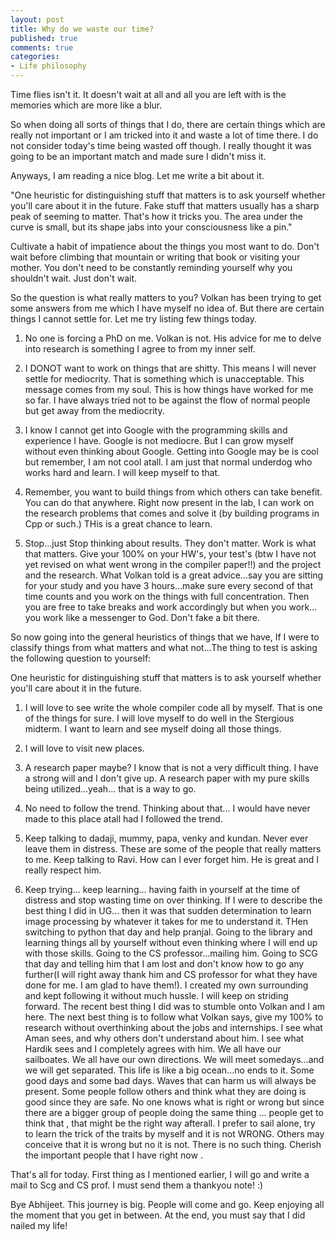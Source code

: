 ```yaml
---
layout: post
title: Why do we waste our time? 
published: true
comments: true
categories: 
- Life philosophy
---
```



Time flies isn't it. It doesn't wait at all and all you are left with is the memories which are more like a blur. 

So when doing all sorts of things that I do, there are certain things which are really not important or I am tricked into it and waste a lot of time there. I do not consider today's time being wasted off though. I really thought it was going to be an important match and made sure I didn't miss it.


Anyways, I am reading a nice blog. Let me write a bit about it.


"One heuristic for distinguishing stuff that matters is to ask yourself whether you'll care about it in the future. Fake stuff that matters usually has a sharp peak of seeming to matter. That's how it tricks you. The area under the curve is small, but its shape jabs into your consciousness like a pin."


Cultivate a habit of impatience about the things you most want to do. Don't wait before climbing that mountain or writing that book or visiting your mother. You don't need to be constantly reminding yourself why you shouldn't wait. Just don't wait.


So the question is what really matters to you? Volkan has been trying to get some answers from me which I have myself no idea of. But there are certain things I cannot settle for. Let me try listing few things today. 


1. No one is forcing a PhD on me. Volkan is not. His advice for me to delve into research is something I agree to from my inner self. 


2. I DONOT want to work on things that are shitty. This means I will never settle for mediocrity. That is something which is unacceptable. This message comes from my soul. This is how things have worked for me so far. I have always tried not to be against the flow of normal people but get away from the mediocrity.


3. I know I cannot get into Google with the programming skills and experience I have. Google is not mediocre. But I can grow myself without even thinking about Google. Getting into Google may be is cool but remember, I am not cool atall. I am just that normal underdog who works hard and learn. I will keep myself to that.


4. Remember, you want to build things from which others can take benefit. You can do that anywhere. Right now present in the lab, I can work on the research problems that comes and solve it (by building programs in Cpp or such.) THis is a great chance to learn. 


5. Stop...just Stop thinking about results. They don't matter. Work is what that matters. Give your 100% on your HW's, your test's (btw I have not yet revised on what went wrong in the compiler paper!!) and the project and the research. What Volkan told is a great advice...say you are sitting for your study and you have 3 hours...make sure every second of that time counts and you work on the things with full concentration. Then you are free to take breaks and work accordingly but when you work... you work like a messenger to God. Don't fake a bit there.


So now going into the general heuristics of things that we have, If I were to classify things from what matters and what not...The thing to test is asking the following question to yourself:


One heuristic for distinguishing stuff that matters is to ask yourself whether you'll care about it in the future.


1. I will love to see write the whole compiler code all by myself. That is one of the things for sure. I will love myself to do well in the Stergious midterm. I want to learn and see myself doing all those things.


2. I will love to visit new places.


3. A research paper maybe? I know that is not a very difficult thing. I have a strong will and I don't give up. A research paper with my pure skills being utilized...yeah... that is a way to go.


4. No need to follow the trend. Thinking about that... I would have never made to this place atall had I followed the trend.

5. Keep talking to dadaji, mummy, papa, venky and kundan. Never ever leave them in distress. These are some of the people that really matters to me. Keep talking to Ravi.  How can I ever forget him. He is great and I really respect him.


6. Keep trying... keep learning... having faith in yourself at the time of distress and stop wasting time on over thinking. If I were to describe the best thing I did in UG... then it was that sudden determination to learn image processing by whatever it takes for me to understand it. THen switching to python that day and help pranjal. Going to the library and learning things all by yourself without even thinking where I will end up with those skills. Going to the CS professor...mailing him. Going to SCG that day and telling him that I am lost and don't know how to go any further(I will right away thank him and CS professor for what they have done for me. I am glad to have them!). I created my own surrounding and kept following it without much hussle. I will keep on striding forward. The recent best thing I did was to stumble onto Volkan and I am here. The next best thing is to follow what Volkan says, give my 100% to research without overthinking about the jobs and internships. I see what Aman sees, and why others don't understand about him. I see what Hardik sees and I completely agrees with him. We all have our sailboates. We all have our own directions. We will meet somedays...and we will get separated. This life is like a big ocean...no ends to it. Some good days and some bad days. Waves that can harm us will always be present. Some people follow others and think what they are doing is good since they are safe. No one knows what is right or wrong but since there are a bigger group of people doing the same thing ... people get to think that , that might be the right way afterall. I prefer to sail alone, try to learn the trick of the traits by myself and it is not WRONG. Others may conceive that it is wrong but no it is not. There is no such thing. Cherish the important people that I have right now .


That's all for today. First thing as I mentioned earlier, I will go and write a mail to Scg and CS prof. I must send them a thankyou note! :)


Bye Abhijeet. This journey is big. People will come and go. Keep enjoying all the moment that you get in between. At the end, you must say that I did nailed my life!


